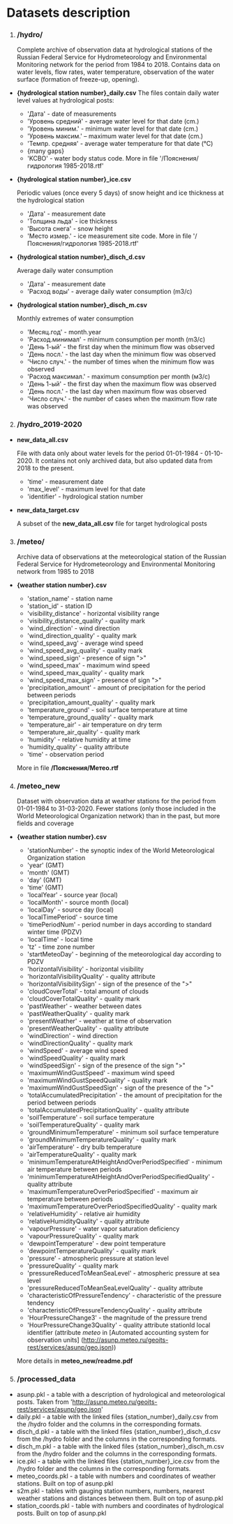 # Datasets description



1. ### /hydro/

   Complete archive of observation data at hydrological stations of the Russian Federal Service for Hydrometeorology and Environmental Monitoring network for the period from 1984 to 2018. Contains data on water levels, flow rates, water temperature, observation of the water surface (formation of freeze-up, opening).

- **{hydrological station number}_daily.csv**
   The files contain daily water level values at hydrological posts:

  - 'Дата' - date of measurements
  - 'Уровень средний' - average water level for that date (cm.)
  - 'Уровень миним.' - minimum water level for that date (cm.)
  - 'Уровень максим.' – maximum water level for that date (cm.)
  - 'Темпр. средняя' - average water temperature for that date (°C)
  - {many gaps}
  - 'KCBO' - water body status code. More in file '/Пояснения/гидрология 1985-2018.rtf'

- **{hydrological station number}_ice.csv** 

  Periodic values (once every 5 days) of snow height and ice thickness at the hydrological station

  - 'Дата' - measurement date
  - 'Толщина льда' - ice thickness
  - 'Высота снега' - snow height
  - 'Место измер.' - ice measurement site code. More in file '/Пояснения/гидрология 1985-2018.rtf'

- **{hydrological station number}_disch_d.csv**

  Average daily water consumption

  - 'Дата' - measurement date
  - 'Расход воды' - average daily water consumption (m3/с)

- **{hydrological station number}_disch_m.csv** 

  Monthly extremes of water consumption

  -  'Месяц.год' - month.year
  -  'Расход.минимал' - minimum consumption per month (m3/с)
  - 'День 1-ый' - the first day when the minimum flow was observed
  - 'День посл.' - the last day when the minimum flow was observed
  - 'Число случ.' - the number of times when the minimum flow was observed
  - 'Расход максимал.' - maximum consumption per month (м3/с)
  - 'День 1-ый' - the first day when the maximum flow was observed
  - 'День посл.' - the last day when maximum flow was observed
  - 'Число случ.' - the number of cases when the maximum flow rate was observed 

2. ### /hydro_2019-2020

- **new_data_all.csv**

  File with data only about water levels for the period 01-01-1984 - 01-10-2020. It contains not only archived data, but also updated data from 2018 to the present.

  - 'time' - measurement date
  - 'max_level' - maximum level for that date
  - 'identifier' - hydrological station number

- **new_data_target.csv** 

  A subset of the **new_data_all.csv** file for target hydrological posts

  

3. ### /meteo/

   Archive data of observations at the meteorological station of the Russian Federal Service for Hydrometeorology and Environmental Monitoring network from 1985 to 2018

* **{weather station number}.csv**

  * 'station_name' - station name
  * 'station_id' - station ID
  * 'visibility_distance' - horizontal visibility range
  * 'visibility_distance_quality' - quality mark
  * 'wind_direction' - wind direction
  * 'wind_direction_quality' - quality mark
  * 'wind_speed_avg' - average wind speed
  * 'wind_speed_avg_quality' - quality mark
  * 'wind_speed_sign' - presence of sign ">"
  * 'wind_speed_max' - maximum wind speed
  * 'wind_speed_max_quality' - quality mark
  * 'wind_speed_max_sign' - presence of sign ">"
  * 'precipitation_amount' - amount of precipitation for the period between periods
  * 'precipitation_amount_quality' - quality mark
  * 'temperature_ground' - soil surface temperature at time
  * 'temperature_ground_quality' - quality mark
  * 'temperature_air' - air temperature on dry term
  * 'temperature_air_quality' - quality mark
  * 'humidity' - relative humidity at time
  * 'humidity_quality' - quality attribute
  * 'time' - observation period

  More in file **/Пояснения/Метео.rtf**



4. ### /meteo_new

   Dataset with observation data at weather stations for the period from 01-01-1984 to 31-03-2020. Fewer stations (only those included in the World Meteorological Organization network) than in the past, but more fields and coverage

* **{weather station number}.csv**  
  * 'stationNumber' - the synoptic index of the World Meteorological Organization station
  * 'year' (GMT)
  * 'month' (GMT)
  * 'day' (GMT)
  * 'time' (GMT)
  * 'localYear' - source year (local)
  * 'localMonth' - source month (local)
  * 'localDay' - source day (local)
  * 'localTimePeriod' - source time
  * 'timePeriodNum' - period number in days according to standard winter time (PDZV)
  * 'localTime' - local time
  * 'tz' - time zone number
  * 'startMeteoDay' - beginning of the meteorological day according to PDZV
  * 'horizontalVisibility' - horizontal visibility
  * 'horizontalVisibilityQuality' - quality attribute
  * 'horizontalVisibilitySign' - sign of the presence of the ">"
  * 'cloudCoverTotal' - total amount of clouds
  * 'cloudCoverTotalQuality' - quality mark
  * 'pastWeather' - weather between dates
  * 'pastWeatherQuality' - quality mark
  * 'presentWeather' - weather at time of observation
  * 'presentWeatherQuality' - quality attribute
  * 'windDirection' - wind direction
  * 'windDirectionQuality' - quality mark
  * 'windSpeed' - average wind speed
  * 'windSpeedQuality' - quality mark
  * 'windSpeedSign' - sign of the presence of the sign ">"
  * 'maximumWindGustSpeed' - maximum wind speed
  * 'maximumWindGustSpeedQuality' - quality mark
  * 'maximumWindGustSpeedSign' - sign of the presence of the ">"
  * 'totalAccumulatedPrecipitation' - the amount of precipitation for the period between periods
  * 'totalAccumulatedPrecipitationQuality' - quality attribute
  * 'soilTemperature' - soil surface temperature
  * 'soilTemperatureQuality' - quality mark
  * 'groundMinimumTemperature' - minimum soil surface temperature
  * 'groundMinimumTemperatureQuality' - quality mark
  * 'airTemperature' - dry bulb temperature
  * 'airTemperatureQuality' - quality mark
  * 'minimumTemperatureAtHeightAndOverPeriodSpecified' - minimum air temperature between periods
  * 'minimumTemperatureAtHeightAndOverPeriodSpecifiedQuality' - quality attribute
  * 'maximumTemperatureOverPeriodSpecified' - maximum air temperature between periods
  * 'maximumTemperatureOverPeriodSpecifiedQuality' - quality mark
  * 'relativeHumidity' - relative air humidity
  * 'relativeHumidityQuality' - quality attribute
  * 'vapourPressure' - water vapor saturation deficiency
  * 'vapourPressureQuality' - quality mark
  * 'dewpointTemperature' - dew point temperature
  * 'dewpointTemperatureQuality' - quality mark
  * 'pressure' - atmospheric pressure at station level
  * 'pressureQuality' - quality mark
  * 'pressureReducedToMeanSeaLevel' - atmospheric pressure at sea level 
  * 'pressureReducedToMeanSeaLevelQuality' - quality attribute
  * 'characteristicOfPressureTendency' - characteristic of the pressure tendency 
  * 'characteristicOfPressureTendencyQuality' - quality attribute
  * 'HourPressureChange3' - the magnitude of the pressure trend
  * 'HourPressureChange3Quality' - quality attribute stationId local identifier (attribute _meteo_ in [Automated accounting system for observation units] (http://asunp.meteo.ru/geoits-rest/services/asunp/geo.json))

  More details in **meteo_new/readme.pdf**


5. ### /processed_data

- asunp.pkl - a table with a description of hydrological and meteorological posts. Taken from 'http://asunp.meteo.ru/geoits-rest/services/asunp/geo.json'
- daily.pkl - a table with the linked files {station_number}_daily.csv from the /hydro folder and the columns in the corresponding formats.
- disch_d.pkl - a table with the linked files {station_number}_disch_d.csv from the /hydro folder and the columns in the corresponding formats.
- disch_m.pkl - a table with the linked files {station_number}_disch_m.csv from the /hydro folder and the columns in the corresponding formats.
- ice.pkl - a table with the linked files {station_number}_ice.csv from the /hydro folder and the columns in the corresponding formats.
- meteo_coords.pkl - a table with numbers and coordinates of weather stations. Built on top of asunp.pkl
- s2m.pkl - tables with gauging station numbers, numbers, nearest weather stations and distances between them. Built on top of asunp.pkl
- station_coords.pkl - table with numbers and coordinates of hydrological posts. Built on top of asunp.pkl
